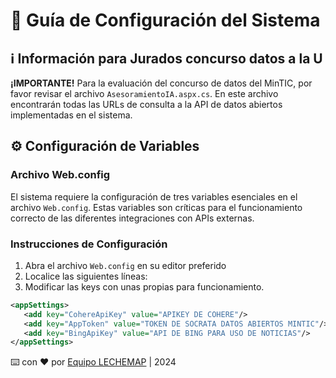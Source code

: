 # 🔧 Guía de Configuración del Sistema

## ℹ️ Información para Jurados concurso datos a la U
**¡IMPORTANTE!** Para la evaluación del concurso de datos del MinTIC, por favor revisar el archivo `AsesoramientoIA.aspx.cs`. En este archivo encontrarán todas las URLs de consulta a la API de datos abiertos implementadas en el sistema.

## ⚙️ Configuración de Variables 

### Archivo Web.config
El sistema requiere la configuración de tres variables esenciales en el archivo `Web.config`. Estas variables son críticas para el funcionamiento correcto de las diferentes integraciones con APIs externas.

### Instrucciones de Configuración

1. Abra el archivo `Web.config` en su editor preferido
2. Localice las siguientes líneas:
3. Modificar las keys con unas propias para funcionamiento.

```xml
<appSettings>
   <add key="CohereApiKey" value="APIKEY DE COHERE"/>
   <add key="AppToken" value="TOKEN DE SOCRATA DATOS ABIERTOS MINTIC"/>
   <add key="BingApiKey" value="API DE BING PARA USO DE NOTICIAS"/>
</appSettings>
```

⌨️ con ❤️ por [Equipo LECHEMAP](https://lechemap.gestionproyectoiot.com/) | 2024
